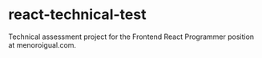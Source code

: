 # react-technical-test
Technical assessment project for the Frontend React Programmer position at menoroigual.com.

